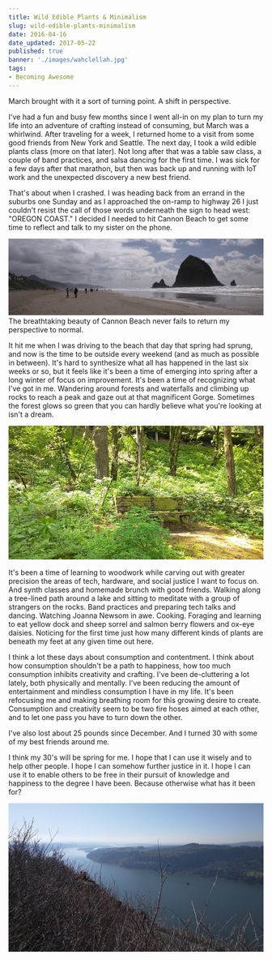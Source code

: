 ```yaml
---
title: Wild Edible Plants & Minimalism
slug: wild-edible-plants-minimalism
date: 2016-04-16
date_updated: 2017-05-22
published: true
banner: './images/wahclellah.jpg'
tags: 
- Becoming Awesome
---
```


March brought with it a sort of turning point. A shift in perspective. 

I've had a fun and busy few months since I went all-in on my plan to turn my life into an adventure of crafting instead of consuming, but March was a whirlwind. After traveling for a week, I returned home to a visit from some good friends from New York and Seattle. The next day, I took a wild edible plants class (more on that later). Not long after that was a table saw class, a couple of band practices, and salsa dancing for the first time. I was sick for a few days after that marathon, but then was back up and running with IoT work and the unexpected discovery a new best friend.

That's about when I crashed. I was heading back from an errand in the suburbs one Sunday and as I approached the on-ramp to highway 26 I just couldn't resist the call of those words underneath the sign to head west: "OREGON COAST."  I decided I needed to hit Cannon Beach to get some time to reflect and talk to my sister on the phone.

![Cannon Beach](images/cannon.jpg)
The breathtaking beauty of Cannon Beach never fails to return my perspective to normal.

It hit me when I was driving to the beach that day that spring had sprung, and now is the time to be outside every weekend (and as much as possible in between). It's hard to synthesize what all has happened in the last six weeks or so, but it feels like it's been a time of emerging into spring after a long winter of focus on improvement. It's been a time of recognizing what I've got in me. Wandering around forests and waterfalls and climbing up rocks to reach a peak and gaze out at that magnificent Gorge. Sometimes the forest glows so green that you can hardly believe what you're looking at isn't a dream. 

![Bench](images/bench.jpg)

It's been a time of learning to woodwork while carving out with greater precision the areas of tech, hardware, and social justice I want to focus on. And synth classes and homemade brunch with good friends. Walking along a tree-lined path around a lake and sitting to meditate with a group of strangers on the rocks. Band practices and preparing tech talks and dancing. Watching Joanna Newsom in awe. Cooking. Foraging and learning to eat yellow dock and sheep sorrel and salmon berry flowers and ox-eye daisies. Noticing for the first time just how many different kinds of plants are beneath my feet at any given time out here.

I think a lot these days about consumption and contentment. I think about how consumption shouldn't be a path to happiness, how too much consumption inhibits creativity and crafting. I've been de-cluttering a lot lately, both physically and mentally. I've been reducing the amount of entertainment and mindless consumption I have in my life. It's been refocusing me and making breathing room for this growing desire to create. Consumption and creativity seem to be two fire hoses aimed at each other, and to let one pass you have to turn down the other.

I've also lost about 25 pounds since December. And I turned 30 with some of my best friends around me.

I think my 30's will be spring for me. I hope that I can use it wisely and to help other people. I hope I can somehow further justice in it. I hope I can use it to enable others to be free in their pursuit of knowledge and happiness to the degree I have been. Because otherwise what has it been for?

![Angel's Rest](images/angel.jpg)
